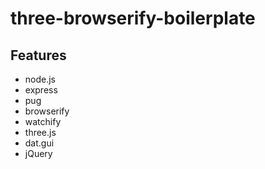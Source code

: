 # three-browserify-boilerplate

## Features
- node.js
- express
- pug
- browserify
- watchify
- three.js
- dat.gui
- jQuery
